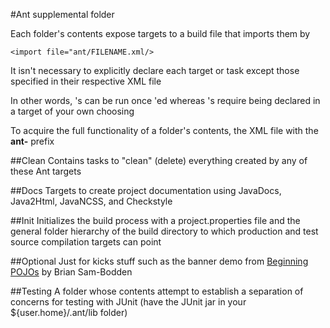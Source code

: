 #Ant supplemental folder

Each folder's contents expose targets to a build file that imports them by

    <import file="ant/FILENAME.xml/>

It isn't necessary to explicitly declare each target or task except those specified
in their respective XML file

In other words, <target>'s can be run once <import>'ed
whereas <macrodef>'s require being declared in a target of your own choosing

To acquire the full functionality of a folder's contents, <import> the XML
file with the **ant-** prefix

##Clean
Contains tasks to "clean" (delete) everything created by any of these Ant targets

##Docs
Targets to create project documentation using JavaDocs, Java2Html, JavaNCSS, and
Checkstyle

##Init
Initializes the build process with a project.properties file and the general folder
hierarchy of the build directory to which production and test source compilation targets
can point

##Optional
Just for kicks stuff such as the banner demo from [Beginning POJOs] by Brian Sam-Bodden

##Testing
A folder whose contents attempt to establish a separation of concerns for testing with
JUnit (have the JUnit jar in your ${user.home}/.ant/lib folder)

[Beginning POJOs]:http://www.apress.com/9781590595961